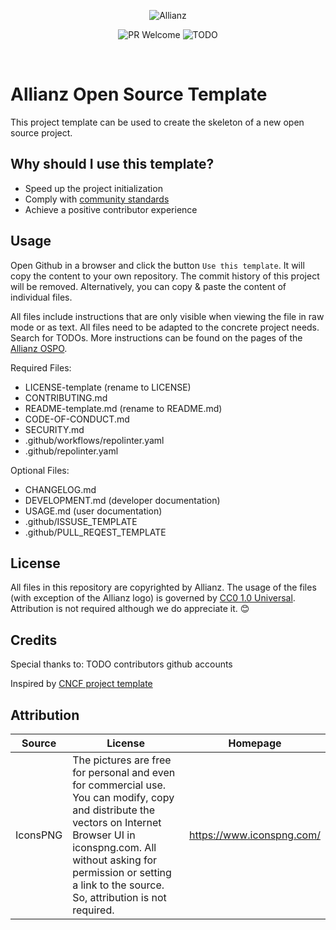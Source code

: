 <!-- © Allianz and contributors. All Rights Reserved. Use of this text is governed by CC0 License -->

<p align="center">
  <img src="../assets/Allianz.png" alt="Allianz"  />
</p>

<p align="center">
    <img src="https://img.shields.io/badge/PRs-welcome-blue.svg?style=flat-square" alt="PR Welcome">
    <img src="https://img.shields.io/badge/license-Apache2-blue.svg?style=flat" alt="TODO">
</p>
<br>

# Allianz Open Source Template

This project template can be used to create the skeleton of a new open source project.

## Why should I use this template?

* Speed up the project initialization
* Comply with [community standards](https://opensource.guide/starting-a-project/#launching-your-own-open-source-project)
* Achieve a positive contributor experience

## Usage


Open Github in a browser and click the button `Use this template`. It will copy the content to your own repository. The commit history of this project will be removed. Alternatively, you can copy & paste the content of individual files. 

All files include instructions that are only visible when viewing the file in raw mode or as text. 
All files need to be adapted to the concrete project needs. Search for TODOs. More instructions can be found on the pages of the [Allianz OSPO](opensource.allianz.com)<!--TODO-->. 


Required Files:
* LICENSE-template (rename to LICENSE)
* CONTRIBUTING.md
* README-template.md (rename to README.md)
* CODE-OF-CONDUCT.md 
* SECURITY.md 
* .github/workflows/repolinter.yaml
* .github/repolinter.yaml

Optional Files:
* CHANGELOG.md
* DEVELOPMENT.md (developer documentation)
* USAGE.md (user documentation)
* .github/ISSUSE_TEMPLATE
* .github/PULL_REQEST_TEMPLATE

## License

All files in this repository are copyrighted by Allianz. The usage of the files (with exception of the Allianz logo) is governed by [CC0 1.0 Universal](https://creativecommons.org/publicdomain/zero/1.0/legalcode.txt). Attribution is not required although we do appreciate it. 😊 

## Credits

Special thanks to:
 TODO contributors github accounts

Inspired by [CNCF project template](https://github.com/cncf/project-template)

## Attribution

| Source   | License                                               | Homepage                                |
|----------|-------------------------------------------------------|-----------------------------------------|
| IconsPNG | The pictures are free for personal and even for commercial use. You can modify, copy and distribute the vectors on Internet Browser UI in iconspng.com. All without asking for permission or setting a link to the source. So, attribution is not required. | https://www.iconspng.com/ |
